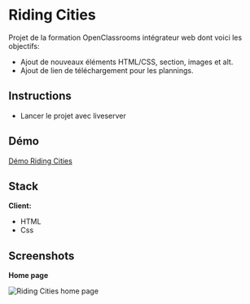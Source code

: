 # Riding Cities

Projet de la formation OpenClassrooms intégrateur web dont voici les objectifs:

- Ajout de nouveaux éléments HTML/CSS, section, images et alt.
- Ajout de lien de téléchargement pour les plannings.

## Instructions

- Lancer le projet avec liveserver

## Démo

[Démo Riding Cities](https://yelhie.github.io/Riding_Cities/)

## Stack

**Client:**

- HTML
- Css

## Screenshots

**Home page**

![Riding Cities home page](https://github.com/Yelhie/xi5ftcai605u/blob/master/img/ridingcities_23145305.jpg)
